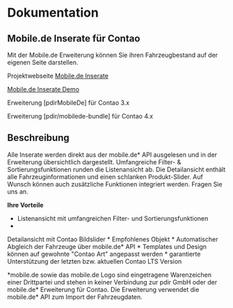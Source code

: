 # Dokumentation

## Mobile.de Inserate für Contao

Mit der Mobile.de Erweiterung können Sie ihren Fahrzeugbestand auf der eigenen Seite darstellen.

Projektwebseite [Mobile.de Inserate](https://pdir.de/mobile-de-integration-fuer-contao-cms.html)

[Mobile.de Inserate Demo](http://demo.pdir.de/mobile-de-inserate-demo.html)

Erweiterung [pdirMobileDe] für Contao 3.x

Erweiterung [pdir/mobilede-bundle] für Contao 4.x

## Beschreibung

Alle Inserate werden direkt aus der mobile.de* API ausgelesen und in der Erweiterung übersichtlich dargestellt. Umfangreiche Filter- & Sortierungsfunktionen runden die Listenansicht ab. Die Detailansicht enthält alle Fahrzeuginformationen und einen schlanken Produkt-Slider. Auf Wunsch können auch zusätzliche Funktionen integriert werden. Fragen Sie uns an.

**Ihre Vorteile**

* Listenansicht mit umfangreichen Filter- und Sortierungsfunktionen
* 
Detailansicht mit Contao Bildslider
* 
Empfohlenes Objekt
* 
Automatischer Abgleich der Fahrzeuge über mobile.de* API
* 
Templates und Design können auf gewohnte "Contao Art" angepasst werden
* 
garantierte Unterstützung der letzten bzw. aktuellen Contao LTS Version


\*mobile.de sowie das mobile.de Logo sind eingetragene Warenzeichen einer Drittpartei und stehen in keiner Verbindung zur pdir GmbH oder der mobile.de* Erweiterung für Contao. Die Erweiterung verwendet die mobile.de* API zum Import der Fahrzeugdaten.